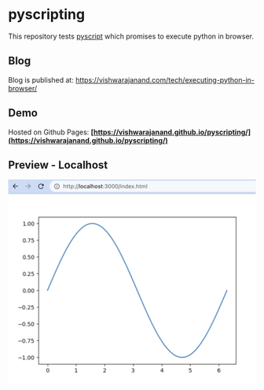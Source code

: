 # pyscripting
This repository tests [pyscript](https://github.com/pyscript/pyscript/blob/main/docs/tutorials/getting-started.md) which promises to execute python in browser.

## Blog

Blog is published at: https://vishwarajanand.com/tech/executing-python-in-browser/

## Demo

Hosted on Github Pages:
**[https://vishwarajanand.github.io/pyscripting/](https://vishwarajanand.github.io/pyscripting/)**

## Preview - Localhost

![Preview](https://raw.githubusercontent.com/vishwarajanand/pyscripting/main/demo.png?raw=true "Preview")
